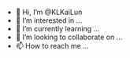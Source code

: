 - 👋 Hi, I’m @KLKaiLun
- 👀 I’m interested in ...
- 🌱 I’m currently learning ...
- 💞️ I’m looking to collaborate on ...
- 📫 How to reach me ...

<!---
KLKaiLun/KLKaiLun is a ✨ special ✨ repository because its `README.md` (this file) appears on your GitHub profile.
You can click the Preview link to take a look at your changes.
--->
